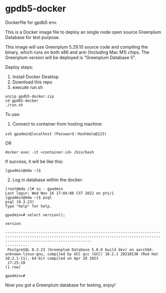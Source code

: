 # gpdb5-docker

Dockerfile for gpdb5 env. 

This is a Docker image file to deploy an single node open source Greenplum Database for test purpose.

This image will use Greenplum 5.29.10 source code and compiling the binary, which runs on both x86 and arm (Including Mac M1) chips. 
The Greenplum version will be deployed is "Greenplum Database 5". 


Deploy steps:

1. Install Docker Desktop
2. Download this repo
3. execute run.sh

```
unzip gpdb5-docker.zip
cd gpdb5-docker
./run.sh
```

To use:

1. Connect to container from hosting machine:
```
ssh gpadmin@localhost (Password：Hashdata@123)
```
OR
```
docker exec -it <container-id> /bin/bash
```
If success, it will be like this:
```
[gpadmin@mdw ~]$
```
2. Log in database within the docker:
```
[root@mdw /]# su - gpadmin
Last login: Wed Nov 16 17:04:08 CST 2022 on pts/1
[gpadmin@mdw ~]$ psql
psql (8.3.23)
Type "help" for help.

gpadmin=# select version();
                                                                                           version

-----------------------------------------------------------------------------------------------------------------------------------------------------------------------------------
----------
 PostgreSQL 8.3.23 (Greenplum Database 5.0.0 build dev) on aarch64-unknown-linux-gnu, compiled by GCC gcc (GCC) 10.2.1 20210130 (Red Hat 10.2.1-11), 64-bit compiled on Apr 28 2023
 17:25:10
(1 row)

gpadmin=#
```

Now you got a Greenplum database for testing, enjoy!